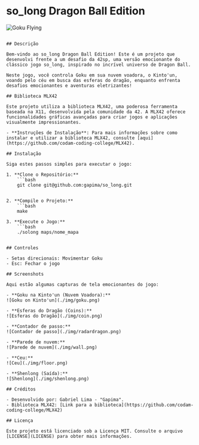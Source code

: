# so_long Dragon Ball Edition

![Goku Flying](goku_flying.gif)

```![Goku on Nimbus](./img/dragon.png)

## Descrição

Bem-vindo ao so_long Dragon Ball Edition! Este é um projeto que desenvolvi frente a um desafio da 42sp, uma versão emocionante do clássico jogo so_long, inspirado no incrível universo de Dragon Ball.

Neste jogo, você controla Goku em sua nuvem voadora, o Kinto'un, voando pelo céu em busca das esferas do dragão, enquanto enfrenta desafios emocionantes e aventuras eletrizantes!

## Biblioteca MLX42

Este projeto utiliza a biblioteca MLX42, uma poderosa ferramenta baseada na X11, desenvolvida pela comunidade da 42. A MLX42 oferece funcionalidades gráficas avançadas para criar jogos e aplicações visualmente impressionantes.

- **Instruções de Instalação**: Para mais informações sobre como instalar e utilizar a biblioteca MLX42, consulte [aqui](https://github.com/codam-coding-college/MLX42).

## Instalação

Siga estes passos simples para executar o jogo:

1. **Clone o Repositório:**
	```bash
	git clone git@github.com:gapima/so_long.git


2. **Compile o Projeto:**
	```bash
	make

3. **Execute o Jogo:**
	```bash
	./solong maps/nome_mapa


## Controles

- Setas direcionais: Movimentar Goku
- Esc: Fechar o jogo

## Screenshots

Aqui estão algumas capturas de tela emocionantes do jogo:

- **Goku na Kinto'un (Nuvem Voadora):**
![Goku on Kinto'un](./img/goku.png)

- **Esferas do Dragão (Coins):**
![Esferas do Dragão](./img/coin.png)

- **Contador de passo:**
![Contador de passo](./img/radardragon.png)

- **Parede de nuvem:**
![Parede de nuvem](./img/wall.png)

- **Ceu:**
![Ceu](./img/floor.png)

- **Shenlong (Saída):**
![Shenlong](./img/shenlong.png)

## Créditos

- Desenvolvido por: Gabriel Lima - "Gapima".
- Biblioteca MLX42: [Link para a biblioteca](https://github.com/codam-coding-college/MLX42)

## Licença

Este projeto está licenciado sob a Licença MIT. Consulte o arquivo [LICENSE](LICENSE) para obter mais informações.
